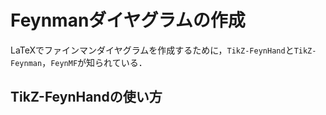 # Feynmanダイヤグラムの作成


<!-- https://qiita.com/hermite2053/items/2209741ce7709dcc1c21 -->

LaTeXでファインマンダイヤグラムを作成するために，`TikZ-FeynHand`と`TikZ-Feynman`，`FeynMF`が知られている．


## TikZ-FeynHandの使い方